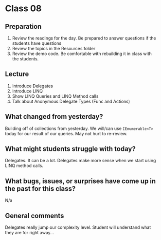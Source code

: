 # Class 08

## Preparation
1. Review the readings for the day. Be prepared to answer questions if the students have questions
2. Review the topics in the Resources folder
3. Review the demo code. Be comfortable with rebuilding it in class with the students.

## Lecture
1. Introduce Delegates
2. Introduce LINQ
4. Show LINQ Queries and LINQ Method calls
3. Talk about Anonymous Delegate Types (Func and Actions)

## What changed from yesterday? 
Building off of collections from yesterday. We will/can use `IEnumerable<T>` today for our result of our queries. May not hurt to re-review.


## What might students struggle with today?  
Delegates. It can be a lot. Delegates make more sense when we start using LINQ method calls. 

## What bugs, issues, or surprises have come up in the past for this class?
N/a

## General comments
Delegates really jump our complexity level. Student will understand what they are for right away...